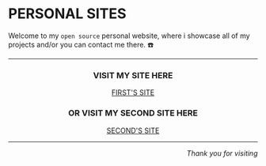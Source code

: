 # PERSONAL SITES
Welcome to my ```open source``` personal website, where i showcase all of my projects and/or you can contact me there. ☎️

---

<div align="center">
  
### VISIT MY SITE HERE
[FIRST'S SITE](https://hanifna.vercel.app)

### OR VISIT MY SECOND SITE HERE
[SECOND'S SITE](http://hanifna.rf.gd)
</div>

---

<div align="right">

*Thank you for visiting*

</div>
